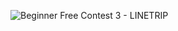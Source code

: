 ![Beginner Free Contest 3 - LINETRIP](https://github.com/VanHoang110802/Competitive_Programming/assets/108053955/3e2e7f23-eddb-4f4a-bd4a-019e16b61cd3)
